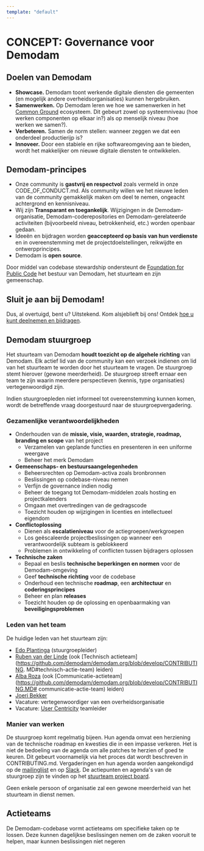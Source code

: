```yaml
---
template: "default"
---
```


# CONCEPT: Governance voor Demodam

## Doelen van Demodam

* **Showcase.** Demodam toont werkende digitale diensten die gemeenten (en mogelijk andere overheidsorganisaties) kunnen hergebruiken.
* **Samenwerken.** Op Demodam leren we hoe we samenwerken in het [Common Ground](https://commonground.nl/) ecosysteem. Dit gebeurt zowel op systeemniveau (hoe werken componenten op elkaar in?) als op menselijk niveau (hoe werken we samen?).
* **Verbeteren.** Samen de norm stellen: wanneer zeggen we dat een onderdeel productierijp is?
* **Innoveer.** Door een stabiele en rijke softwareomgeving aan te bieden, wordt het makkelijker om nieuwe digitale diensten te ontwikkelen.

## Demodam-principes

* Onze community is **gastvrij en respectvol** zoals vermeld in onze CODE_OF_CONDUCT.md. Als community willen we het nieuwe leden van de community gemakkelijk maken om deel te nemen, ongeacht achtergrond en kennisniveau.
* Wij zijn **Transparant en toegankelijk**. Wijzigingen in de Demodam-organisatie, Demodam-coderepositories en Demodam-gerelateerde activiteiten (bijvoorbeeld niveau, betrokkenheid, etc.) worden openbaar gedaan.
* Ideeën en bijdragen worden **geaccepteerd op basis van hun verdienste** en in overeenstemming met de projectdoelstellingen, reikwijdte en ontwerpprincipes.
* Demodam is **open source**.

Door middel van codebase stewardship ondersteunt de [Foundation for Public Code](https://publiccode.net/) het bestuur van Demodam, het stuurteam en zijn gemeenschap.

## Sluit je aan bij Demodam!
Dus, al overtuigd, bent u? Uitstekend. Kom alsjeblieft bij ons! Ontdek [hoe u kunt deelnemen en bijdragen](https://github.com/demodam/demodam.org/blob/develop/CONTRIBUTING.MD).

## Demodam stuurgroep

Het stuurteam van Demodam **houdt toezicht op de algehele richting** van Demodam. Elk actief lid van de community kan een verzoek indienen om lid van het stuurteam te worden door het stuurteam te vragen. De stuurgroep stemt hierover (gewone meerderheid). De stuurgroep streeft ernaar een team te zijn waarin meerdere perspectieven (kennis, type organisaties) vertegenwoordigd zijn.

Indien stuurgroepleden niet informeel tot overeenstemming kunnen komen, wordt de betreffende vraag doorgestuurd naar de stuurgroepvergadering.

### Gezamenlijke verantwoordelijkheden

* Onderhouden van de **missie, visie, waarden, strategie, roadmap, branding en scope** van het project
   * Verzamelen van geplande functies en presenteren in een uniforme weergave
   * Beheer het merk Demodam
* **Gemeenschaps- en bestuursaangelegenheden**
   * Beheersrechten op Demodam-activa zoals bronbronnen
   * Beslissingen op codebase-niveau nemen
   * Verfijn de governance indien nodig
   * Beheer de toegang tot Demodam-middelen zoals hosting en projectkalenders
   * Omgaan met overtredingen van de gedragscode
   * Toezicht houden op wijzigingen in licenties en intellectueel eigendom
* **Conflictoplossing**
   * Dienen als **escalatieniveau** voor de actiegroepen/werkgroepen
   * Los geëscaleerde projectbeslissingen op wanneer een verantwoordelijk subteam is geblokkeerd
   * Problemen in ontwikkeling of conflicten tussen bijdragers oplossen
* **Technische zaken**
   * Bepaal en beslis **technische beperkingen en normen** voor de Demodam-omgeving
   * Geef **technische richting** voor de codebase
   * Onderhoud een technische **roadmap**, een **architectuur** en **coderingsprincipes**
   * Beheer en plan **releases**
   * Toezicht houden op de oplossing en openbaarmaking van **beveiligingsproblemen**

### Leden van het team
De huidige leden van het stuurteam zijn:
* [Edo Plantinga](https://www.linkedin.com/in/edoplantinga/) (stuurgroepleider)
* [Ruben van der Linde](https://www.linkedin.com/in/rubenlinde) (ook [Technisch actieteam](https://github.com/demodam/demodam.org/blob/develop/CONTRIBUTING. MD#technisch-actie-team) leiden)
* [Alba Roza](https://www.linkedin.com/in/albaroza) (ook [Communicatie-actieteam](https://github.com/demodam/demodam.org/blob/develop/CONTRIBUTING.MD# communicatie-actie-team) leiden)
* [Joeri Bekker](https://www.linkedin.com/in/joeribekker/)
* Vacature: vertegenwoordiger van een overheidsorganisatie
* Vacature: [User Centricity](https://github.com/demodam/demodam.org/blob/develop/CONTRIBUTING.MD#user-centricity-action-team) teamleider

### Manier van werken
De stuurgroep komt regelmatig bijeen. Hun agenda omvat een herziening van de technische roadmap en kwesties die in een impasse verkeren. Het is niet de bedoeling van de agenda om alle patches te herzien of goed te keuren. Dit gebeurt voornamelijk via het proces dat wordt beschreven in CONTRIBUTING.md. Vergaderingen en hun agenda worden aangekondigd op de [mailinglijst](https://lists.publiccode.net/mailman/postorius/lists/demodam-discuss.lists.publiccode.net/) en op [Slack](https://samenorganiseren.slack.com/archives/C01S2QM81V4). De actiepunten en agenda's van de stuurgroep zijn te vinden op het [stuurteam project board](https://github.com/demodam/demodam.org/projects/2).

Geen enkele persoon of organisatie zal een gewone meerderheid van het stuurteam in dienst nemen.

## Actieteams

De Demodam-codebase vormt actieteams om specifieke taken op te lossen. Deze kunnen dagelijkse beslissingen nemen om de zaken vooruit te helpen, maar kunnen beslissingen niet negeren

